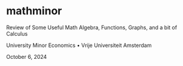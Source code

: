 # mathminor
Review of Some Useful Math
Algebra, Functions, Graphs, and a bit of Calculus

University Minor Economics • Vrije Universiteit Amsterdam

October 6, 2024
